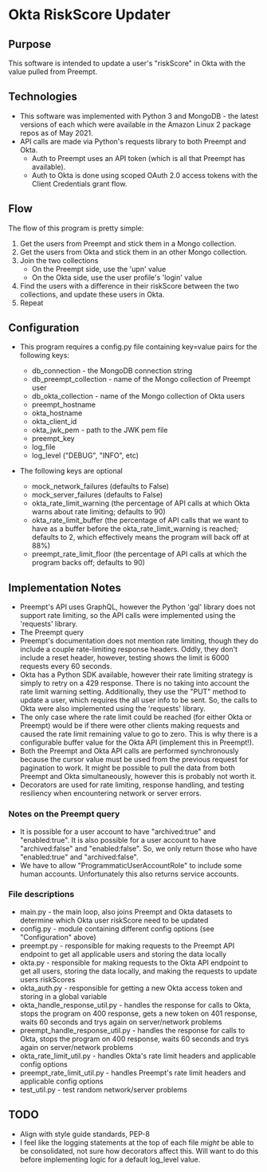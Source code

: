 # Okta RiskScore Updater

## Purpose
This software is intended to update a user's "riskScore" in Okta with the value pulled from Preempt. 

## Technologies
 - This software was implemented with Python 3 and MongoDB - the latest versions of each which were available in the Amazon Linux 2 package repos as of May 2021.
 - API calls are made via Python's requests library to both Preempt and Okta.
    - Auth to Preempt uses an API token (which is all that Preempt has available).
    - Auth to Okta is done using scoped OAuth 2.0 access tokens with the Client Credentials grant flow.

## Flow
The flow of this program is pretty simple:
 1. Get the users from Preempt and stick them in a Mongo collection.
 2. Get the users from Okta and stick them in an other Mongo collection.
 3. Join the two collections
    - On the Preempt side, use the 'upn' value
    - On the Okta side, use the user profile's 'login' value
 4. Find the users with a difference in their riskScore between the two collections, and update these users in Okta.
 5. Repeat

## Configuration
 - This program requires a config.py file containing key=value pairs for the following keys:
   - db_connection - the MongoDB connection string
   - db_preempt_collection - name of the Mongo collection of Preempt user
   - db_okta_collection - name of the Mongo collection of Okta users
   - preempt_hostname
   - okta_hostname
   - okta_client_id
   - okta_jwk_pem - path to the JWK pem file
   - preempt_key 
   - log_file
   - log_level ("DEBUG", "INFO", etc)

 - The following keys are optional
   - mock_network_failures (defaults to False)
   - mock_server_failures (defaults to False)
   - okta_rate_limit_warning (the percentage of API calls at which Okta warns about rate limiting; defaults to 90)
   - okta_rate_limit_buffer (the percentage of API calls that we want to have as a buffer before the okta_rate_limit_warning is reached; defaults to 2, which effectively means the program will back off at 88%)
   - preempt_rate_limit_floor (the percentage of API calls at which the program backs off; defaults to 90)

## Implementation Notes
 - Preempt's API uses GraphQL, however the Python 'gql' library does not support rate limiting, so the API calls were implemented using the 'requests' library.
 - The Preempt query
 - Preempt's documentation does not mention rate limiting, though they do include a couple rate-limiting response headers. Oddly, they don't include a reset header, however, testing shows the limit is 6000 requests every 60 seconds.
 - Okta has a Python SDK available, however their rate limiting strategy is simply to retry on a 429 response. There is no taking into account the rate limit warning setting. Additionally, they use the "PUT" method to update a user, which requires the all user info to be sent. So, the calls to Okta were also implemented using the 'requests' library.
 - The only case where the rate limit could be reached (for either Okta or Preempt) would be if there were other clients making requests and caused the rate limit remaining value to go to zero. This is why there is a configurable buffer value for the Okta API (implement this in Preempt!).
 - Both the Preempt and Okta API calls are performed synchronously because the cursor value must be used from the previous request for pagination to work. It might be possible to pull the data from both Preempt and Okta simultaneously, however this is probably not worth it.
 - Decorators are used for rate limiting, response handling, and testing resiliency when encountering network or server errors.

### Notes on the Preempt query
 - It is possible for a user account to have "archived:true" and "enabled:true". It is also possible for a user account to have "archived:false" and "enabled:false". So, we only return those who have "enabled:true" and "archived:false". 
 - We have to allow "ProgrammaticUserAccountRole" to include some human accounts. Unfortunately this also returns service accounts.

### File descriptions
 - main.py - the main loop, also joins Preempt and Okta datasets to determine which Okta user riskScore need to be updated
 - config.py - module containing different config options (see "Configuration" above)
 - preempt.py - responsible for making requests to the Preempt API endpoint to get all applicable users and storing the data locally
 - okta.py - responsible for making requests to the Okta API endpoint to get all users, storing the data locally, and making the requests to update users riskScores
 - okta_auth.py - responsible for getting a new Okta access token and storing in a global variable
 - okta_handle_response_util.py - handles the response for calls to Okta, stops the program on 400 response, gets a new token on 401 response, waits 60 seconds and trys again on server/network problems
 - preempt_handle_response_util.py - handles the response for calls to Okta, stops the program on 400 response, waits 60 seconds and trys again on server/network problems
 - okta_rate_limit_util.py - handles Okta's rate limit headers and applicable config options
 - preempt_rate_limit_util.py - handles Preempt's rate limit headers and applicable config options
 - test_util.py - test random network/server problems 

## TODO
 - Align with style guide standards, PEP-8
 - I feel like the logging statements at the top of each file _might_ be able to be consolidated, not sure how decorators affect this. Will want to do this before implementing logic for a default log_level value.

